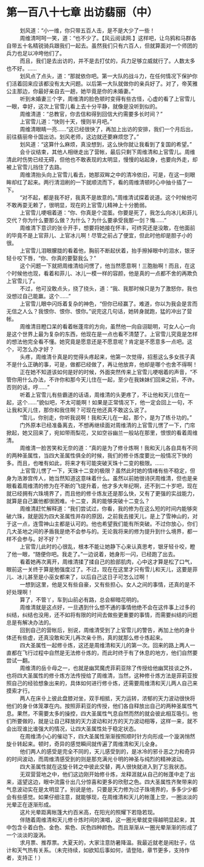 <h1>第一百八十七章 出访翡丽（中）</h1>
<div id="content">&nbsp&nbsp&nbsp&nbsp&nbsp&nbsp&nbsp&nbsp
 划风道：“小一维，你只带五百人击，是不是大少了一些！
 <br/>&nbsp&nbsp&nbsp&nbsp&nbsp&nbsp&nbsp&nbsp
 周维清呵呵一笑，道：“也不少了。【风云阅读网.】这样吧，让乌鸦和马群各自带五十名精锐骑兵跟我们一起去。虽然我们只有六百人，但就算面对一个师团的兵力也足以冲垮他们了。
 <br/>&nbsp&nbsp&nbsp&nbsp&nbsp&nbsp&nbsp&nbsp
 而且，我们是去出访的，并不是去打仗的，兵力足够立威就行了。人数太多也不好。……
 <br/>&nbsp&nbsp&nbsp&nbsp&nbsp&nbsp&nbsp&nbsp
 划风点了点头，道：“那就依你吧。第一大队的战斗力，在任何情况下保护你们活着回来应该都没有太大问题。以后第一大队就做你的亲兵好了。对了，帝芙雅公主那边，你最好亲自去一趟，她毕竟是你的未婚妻。”
 <br/>&nbsp&nbsp&nbsp&nbsp&nbsp&nbsp&nbsp&nbsp
 听到未婚妻三个字，周维清的脸色顿时变得有些古怪，心虚的看了上官雪儿一眼，幸好，这次上官雪儿看上去十分平静，就像是没听到似的。
 <br/>&nbsp&nbsp&nbsp&nbsp&nbsp&nbsp&nbsp&nbsp
 周维清道：“总教官，你去信和得到回信大约需要多长时间？”
 <br/>&nbsp&nbsp&nbsp&nbsp&nbsp&nbsp&nbsp&nbsp
 上官雪儿道：“快则十天，慢则半月吧。”
 <br/>&nbsp&nbsp&nbsp&nbsp&nbsp&nbsp&nbsp&nbsp
 周维清眼睛一亮……“这已经很快了，再加上出访的安排，我们一个月后出，前往翡丽帝卝国出访。划风老师，这边就还要麻烦您了。”
 <br/>&nbsp&nbsp&nbsp&nbsp&nbsp&nbsp&nbsp&nbsp
 划风道：“这算什么麻烦，真没想到，这么快你就让我看到了复国的希望。”
 <br/>&nbsp&nbsp&nbsp&nbsp&nbsp&nbsp&nbsp&nbsp
 会卝议结束，其他人相继走出了营帐，最后只剩下周维清和上官雪儿。周维清此时伤势已经无碍，但他也不敢表现的太明显，慢慢的站起身，也要向外走，却被上官雪儿挡住了去路。
 <br/>&nbsp&nbsp&nbsp&nbsp&nbsp&nbsp&nbsp&nbsp
 周维清抬头向上官雪儿看去，她那双眸之中的清冷依旧，可是，在这一刻眼眸却红了起来。两行清泪刷的一下就顺流而下，看的周维清顿时心中抽卝插了一下。
 <br/>&nbsp&nbsp&nbsp&nbsp&nbsp&nbsp&nbsp&nbsp
 “对不起，都是我不好，我真不是故意的。”周维清试探着说道。这个时候他可不敢再耍无赖了，很明显，现在的上官雪儿精神上十分脆弱。
 <br/>&nbsp&nbsp&nbsp&nbsp&nbsp&nbsp&nbsp&nbsp
 上官雪儿哽咽着道：“你、你真是个混蛋。你要是死了，我怎么向冰儿和菲儿交代？你为什么要那么做？为什么？为什么要承受我那一剑？悔……”
 <br/>&nbsp&nbsp&nbsp&nbsp&nbsp&nbsp&nbsp&nbsp
 周维清下意识的张卝开手，想要将她接在怀丰，可终究还是没敢，在他面前的毕竟不是上官菲儿、上官冰儿啊！尽管之前占了便宜，但此时他却是胆子小的很。
 <br/>&nbsp&nbsp&nbsp&nbsp&nbsp&nbsp&nbsp&nbsp
 上官雪儿泪眼朦胧的看着他，胸前不断起伏着，抬手擦掉眼中的泪水，银牙轻卝咬下唇，“你、你真的要娶我么？”
 <br/>&nbsp&nbsp&nbsp&nbsp&nbsp&nbsp&nbsp&nbsp
 这个问题一下就把周维清给问愣了，他当然愿意啊！三胞胎啊！而且，在这个时候他也现，看着和菲儿、冰儿一模一样的容颜，他是真的一点都不舍的再欺负上官雪儿了。
 <br/>&nbsp&nbsp&nbsp&nbsp&nbsp&nbsp&nbsp&nbsp
 不过，他可没敢点头，挠了挠头，道：“我、我那时候只是为了激怒你，我也没想过自己能赢。这个……”
 <br/>&nbsp&nbsp&nbsp&nbsp&nbsp&nbsp&nbsp&nbsp
 上官雪儿眼中闪烁着复杂的神色，“但你已经赢了。难道，你以为我会是言而无信之人么？我恨你、恨你、恨你。”说完这几句话，她转身就跑，猛的冲出了营帐。
 <br/>&nbsp&nbsp&nbsp&nbsp&nbsp&nbsp&nbsp&nbsp
 周维清目瞪口呆的看着帐蓬帘的方向，虽然他一向自诩聪明，可女人心一向是这个世界上最为复杂的东西，他现在是一点也看不清楚了。上官雪儿究竟是怎样的想法他完全看不懂。她究竟是愿意还是不愿意呢？肯定是不愿意多一点吧。这个，可怎么办才好？
 <br/>&nbsp&nbsp&nbsp&nbsp&nbsp&nbsp&nbsp&nbsp
 头疼，周维清卝真是的觉得头疼起来，他第一次觉得，招惹这么多女孩子真不是什么正确的事，可是，做都已经做了，再让他放弃，他却是哪个也舍不得啊！
 <br/>&nbsp&nbsp&nbsp&nbsp&nbsp&nbsp&nbsp&nbsp
 正在她不知道该如何是好的时候，外面突然传来上官雪儿哽咽着的声音，“不管你用什么办法，不许你和那今天儿住在一起，至少在我妹妹们回来之前，不许。否则的话，哼……”
 <br/>&nbsp&nbsp&nbsp&nbsp&nbsp&nbsp&nbsp&nbsp
 听着上官雪儿有些霸道的话语，周维清的头更疼了，不让他和天儿住在一起，这个……”貌似吧，不太可能啊！如果是正常情况下，他一定会回上一句，不让我和天儿住，那你和我住啊？可现在他还真不敢这么说了。
 <br/>&nbsp&nbsp&nbsp&nbsp&nbsp&nbsp&nbsp&nbsp
 “雪儿，你别走，你听我说啊！我和天儿在一起，那个，是为了练卝功的。”
 <br/>&nbsp&nbsp&nbsp&nbsp&nbsp&nbsp&nbsp&nbsp
 门外原本已经准备离去，不想再继续面对周维清的上官雪儿愣了一下，门帘掀起，她又回来了，宛如带雨梨花，又如空谷幽兰一般站在那里，恨恨的看着周维清。
 <br/>&nbsp&nbsp&nbsp&nbsp&nbsp&nbsp&nbsp&nbsp
 周维清一脸苦笑和无奈的道：“真的是为了修卝炼啊！我和天儿各自具有不同的两种圣属性，当四大圣属性俱全的时候，我们的修卝炼度要比一般情况下快的多。而且，也唯有如此，将来才有可能突破天珠十二变的极限。……
 <br/>&nbsp&nbsp&nbsp&nbsp&nbsp&nbsp&nbsp&nbsp
 上官雪儿愣了一下，天珠十二变的极限？虽然此时她的情绪有些不稳定，但身为浩渺宫传人，她当然知道这意味着什么。虽然以前她很诗厌周维清，但也是亲眼看着周维清的修为在不断的飞提升着，他才多大年纪啊，还不到二十岁吧，现在就已经拥有六珠境界了，而且他的修卝炼友还是那么快，又有了更强的实战能力，就算是自己赢他都很困难。十二变，真的能够突破十二变么？
 <br/>&nbsp&nbsp&nbsp&nbsp&nbsp&nbsp&nbsp&nbsp
 周维清赶忙解释道：“我们尝试过，你看，我的修为在这么短的时间内能够突破六珠，就是因为四大圣属性并存的原因，之前我去接天儿，是上了雪神山的，对于这一点，连雪神山主都是认可的。他也希望我们能有所突破。不过你放心，你们几大圣地之间的矛盾我是绝不会参与的。无论我将来的修为提升到什么境界，都一样不会参与。好不好？”
 <br/>&nbsp&nbsp&nbsp&nbsp&nbsp&nbsp&nbsp&nbsp
 上官雪儿此时的心很乱，根本不能让她静下心来认真思考，银牙轻卝咬，瞪了他一眼，“随便你吧。我走了。”一边说着，她身形一闪，已经跑了出去。
 <br/>&nbsp&nbsp&nbsp&nbsp&nbsp&nbsp&nbsp&nbsp
 看着她再次离开，周维清揉了揉自己的脸部肌肉，心中这才算是松了口气，眼前这一关终于算是勉强度过了。不过，现在在这里才只有雪儿和天儿，这要是菲儿、冰儿甚至是小巫女都来了，以后自己这日子可怎么过啊！
 <br/>&nbsp&nbsp&nbsp&nbsp&nbsp&nbsp&nbsp&nbsp
 一想到这里，他是又有些自豪，又有些担心。女人之间的事情，还真的是不好处理啊！
 <br/>&nbsp&nbsp&nbsp&nbsp&nbsp&nbsp&nbsp&nbsp
 算了，不管丫，车到山前必有路，总会柳暗花明的。
 <br/>&nbsp&nbsp&nbsp&nbsp&nbsp&nbsp&nbsp&nbsp
 周维清就是这点好，一旦遇到什么想不通的事情他绝不会在这件事上过多的纠结，纠结也没用，还不如将有限的时间去做些更重要的事情，而需要纠结的问题总是有解决办法的。
 <br/>&nbsp&nbsp&nbsp&nbsp&nbsp&nbsp&nbsp&nbsp
 回到自己的营帐后，别说，周维清受到了上官雪儿的警告，再加上他的身卝体还有些虚，还真没敢和天儿再次亲卝热，真的就那么修卝炼起来。
 <br/>&nbsp&nbsp&nbsp&nbsp&nbsp&nbsp&nbsp&nbsp
 四大圣属性一起修卝炼，这还是周维清和天儿的第一次。回来的路上两人一直都在飞行过程中自然是无法修卝炼的，而此时终于有了休息的地方，他们自然要尝试一翻。
 <br/>&nbsp&nbsp&nbsp&nbsp&nbsp&nbsp&nbsp&nbsp
 周维清的岳卝母之一，也就是幽冥魔虎菲莉亚除了传授给他幽冥技谈之外，也将四大圣属性的修卝炼方法传授给了周维清，当然，这种修卝炼方法是菲莉亚按照自己的经验想象出来的，具体如何进行修卝炼，还需要周维清和天儿两人自己来摸索才行。
 <br/>&nbsp&nbsp&nbsp&nbsp&nbsp&nbsp&nbsp&nbsp
 两人在床卝上彼此盘膝对坐，双手相抵，天力运转，浓郁的天力波动很快将他们的身卝体笼罩在内。按照菲莉亚的传授，他们各自释放出自己的两种圣属性气息。果然，不需要太多的操控，四大圣属性气息自然而然的就会彼此相互吸引。他们所要做的，就是让自己释放的天力波动和对方的天力波动相等，这样一来，就不会出现谁比谁强大的情况，让四大圣属性处于稳定状态。
 <br/>&nbsp&nbsp&nbsp&nbsp&nbsp&nbsp&nbsp&nbsp
 在周维清小心的催动下，四大圣属性渐渐按照顺时针方向形成一个漩涡悄然旋卝转起来。顿时，奇异的感觉瞬间就传遍了周维清和天儿全身。
 <br/>&nbsp&nbsp&nbsp&nbsp&nbsp&nbsp&nbsp&nbsp
 他们两人的感受是完全不同的，天儿感受到的，是冰冷的邪卝恶之力和奇异的时间波动，而周维清感受到的则是那充满光卝明的神圣与纯烈的精神波动。
 <br/>&nbsp&nbsp&nbsp&nbsp&nbsp&nbsp&nbsp&nbsp
 四大圣属性就在这旋卝转之中彼此交替，两人很快就进入到了忘我状态。
 <br/>&nbsp&nbsp&nbsp&nbsp&nbsp&nbsp&nbsp&nbsp
 无双营营地之中，他们这边刚开始修卝炼，龙释涯就从自己的帐蓬中走了出来，遥望这边，眼中流露卝出几分惊喜和更多的欣慰之色。四大圣属性齐聚带来的气息波动实在是太明显了。别说是他，只要是天力修为过子珠境界的，多多少少都会有些感觉。如果仔细注意，就能够现，在周维清和天儿的帐蓬上空，一圈淡淡的光晕正在逐渐形成。
 <br/>&nbsp&nbsp&nbsp&nbsp&nbsp&nbsp&nbsp&nbsp
 这片光晕距离帐篷大约百米高，在阳光的照耀下若隐若现。
 <br/>&nbsp&nbsp&nbsp&nbsp&nbsp&nbsp&nbsp&nbsp
 伴随着周维清和天儿修卝炼时间的演唱，这一圈光晕就变得越明显起来，其中包含卝着白色、金色、紫色、灰色四种颜色。而且渐渐从一圈光晕渐渐的形成了一个淡淡的漩涡。
 <br/>&nbsp&nbsp&nbsp&nbsp&nbsp&nbsp&nbsp&nbsp
 求月票、推荐票。大夏天的，大家注意防暑降温。我最近就老是闹肚子，估计和天气热有关系。（未完待续，如欲知后事如何，请登陆，章节更多，支持作者，支持正！）
 <br/>&nbsp&nbsp&nbsp&nbsp&nbsp&nbsp&nbsp&nbsp
 <br/>&nbsp&nbsp&nbsp&nbsp&nbsp&nbsp&nbsp&nbsp
</div>

